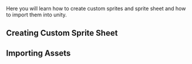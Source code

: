 Here you will learn how to create custom sprites and sprite sheet and how to import them into unity.

## Creating Custom Sprite Sheet

## Importing Assets